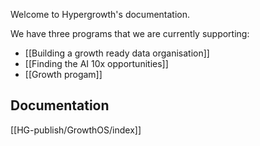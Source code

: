 Welcome to Hypergrowth's documentation.

We have three programs that we are currently supporting:

- [[Building a growth ready data organisation]]
- [[Finding the AI 10x opportunities]]
- [[Growth progam]]


## Documentation
[[HG-publish/GrowthOS/index]]
